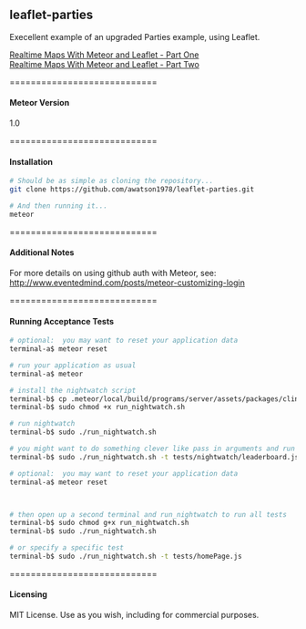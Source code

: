 ## leaflet-parties


Execellent example of an upgraded Parties example, using Leaflet.

[Realtime Maps With Meteor and Leaflet - Part One](http://asynchrotron.com/blog/2013/12/27/realtime-maps-with-meteor-and-leaflet/)  
[Realtime Maps With Meteor and Leaflet - Part Two](http://asynchrotron.com/blog/2013/12/28/realtime-maps-with-meteor-and-leaflet-part-2//)  



============================
#### Meteor Version  

1.0

============================
#### Installation  


````sh
# Should be as simple as cloning the repository...  
git clone https://github.com/awatson1978/leaflet-parties.git

# And then running it...
meteor
````


============================
#### Additional Notes


For more details on using github auth with Meteor, see:
http://www.eventedmind.com/posts/meteor-customizing-login


============================
#### Running Acceptance Tests  



````sh
# optional:  you may want to reset your application data
terminal-a$ meteor reset

# run your application as usual
terminal-a$ meteor

# install the nightwatch script
terminal-b$ cp .meteor/local/build/programs/server/assets/packages/clinical_nightwatch/launch_nightwatch_from_app_root.sh run_nightwatch.sh
terminal-b$ sudo chmod +x run_nightwatch.sh

# run nightwatch
terminal-b$ sudo ./run_nightwatch.sh

# you might want to do something clever like pass in arguments and run specific tests
terminal-b$ sudo ./run_nightwatch.sh -t tests/nightwatch/leaderboard.js
````


````sh
# optional:  you may want to reset your application data
terminal-a$ meteor reset



# then open up a second terminal and run_nightwatch to run all tests
terminal-b$ sudo chmod g+x run_nightwatch.sh
terminal-b$ sudo ./run_nightwatch.sh

# or specify a specific test
terminal-b$ sudo ./run_nightwatch.sh -t tests/homePage.js

````

============================
#### Licensing

MIT License. Use as you wish, including for commercial purposes.
